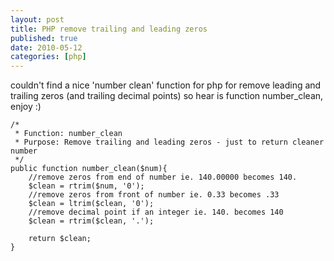 ```yaml
--- 
layout: post
title: PHP remove trailing and leading zeros
published: true
date: 2010-05-12
categories: [php]
---
```

couldn't find a nice 'number clean' function for php for remove leading and trailing zeros (and trailing decimal points) so hear is function number_clean, enjoy :)

    /*
     * Function: number_clean
     * Purpose: Remove trailing and leading zeros - just to return cleaner number
     */ 
    public function number_clean($num){ 
        //remove zeros from end of number ie. 140.00000 becomes 140.
        $clean = rtrim($num, '0');
        //remove zeros from front of number ie. 0.33 becomes .33
        $clean = ltrim($clean, '0');
        //remove decimal point if an integer ie. 140. becomes 140
        $clean = rtrim($clean, '.');
        
        return $clean;
    }
